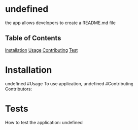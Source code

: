 # undefined
the app allows developers to create a README.md file
## Table of Contents
[Installation](#Installation)
[Usage](#Usage)
[Contributing](#contributing)
[Test](#test)
# Installation
undefined
#Usage
To use application, undefined
#Contributing 
Contributors: 
# Tests
How to test the application: undefined
